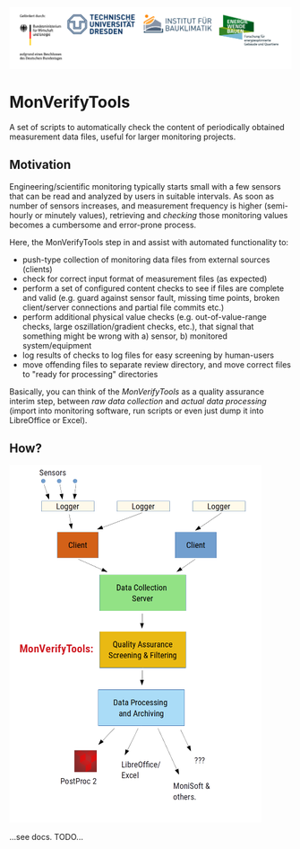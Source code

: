 ![Logos](doc/Logos.svg)

# MonVerifyTools

A set of scripts to automatically check the content of periodically obtained measurement data files, useful for larger monitoring projects.

## Motivation

Engineering/scientific monitoring typically starts small with a few sensors that can be read and analyzed by users in suitable intervals. 
As soon as number of sensors increases, and measurement frequency is higher (semi-hourly or minutely values), retrieving and *checking* those monitoring values becomes a cumbersome and error-prone process.

Here, the MonVerifyTools step in and assist with automated functionality to:

- push-type collection of monitoring data files from external sources (clients)
- check for correct input format of measurement files (as expected)
- perform a set of configured content checks to see if files are complete and valid (e.g. guard against sensor fault, missing time points, broken client/server connections and partial file commits etc.)
- perform additional physical value checks (e.g. out-of-value-range checks, large oszillation/gradient checks, etc.), that signal that something might be wrong with a) sensor, b) monitored system/equipment
- log results of checks to log files for easy screening by human-users
- move offending files to separate review directory, and move correct files to "ready for processing" directories

Basically, you can think of the *MonVerifyTools* as a quality assurance interim step, between *raw data collection* and *actual data processing* (import into monitoring software, run scripts or even just dump it into LibreOffice or Excel).

## How?

![Overview](doc/Overview.png)

...see docs. TODO...
